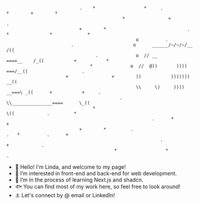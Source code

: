                                .    *                  *     .                  *        +        *             
                                               *                +                              .    
                               +        *                              .   *               *             *
                                                    o          .                                                
                            .                      o      ______/~/~/~/__           /((                    
                                     .              o  // __            ====__    /_((           +           * 
                                   *              o  //  @))       ))))      ===/__((                    .
                          +                +        ))           )))))))        __((                    
                                                    \\     \)     ))))    __===\ _((      +           +     . 
                                              .       \\_______________====      \_((                          
                                    *                                              \((            .         *
                                                          .      *                                             +       
                               +        *         .                       .   *          .      +           
                                                             .                      +            .              
                                            *                  *                                          .           
  


                                                    
- 🫧 Hello! I'm Linda, and welcome to my page!
- 🪼 I’m interested in front-end and back-end for web development.
- 🌱 I’m in the process of learning Next.js and shadcn.
- 🐟 You can find most of my work here, so feel free to look around!
- ⚓ Let's connect by @ email or LinkedIn!
